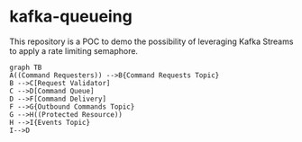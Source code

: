 # kafka-queueing
This repository is a POC to demo the possibility of leveraging Kafka Streams to apply a rate limiting semaphore.


```mermaid
graph TB
A((Command Requesters)) -->B{Command Requests Topic}
B -->C[Request Validator]
C -->D[Command Queue]
D -->F[Command Delivery]
F -->G{Outbound Commands Topic}
G -->H((Protected Resource))
H -->I{Events Topic}
I-->D
```